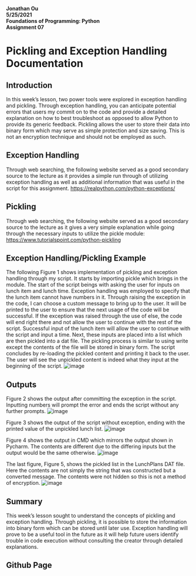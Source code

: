 __Jonathan Ou__  
__5/25/2021__  
__Foundations of Programming: Python__  
__Assignment 07__  

# Pickling and Exception Handling Documentation

## Introduction
In this week’s lesson, two power tools were explored in exception handling and pickling. Through exception handling, you can anticipate potential errors that users my commit on to the code and provide a detailed explanation on how to best troubleshoot as opposed to allow Python to provide its generic feedback. Pickling allows the user to store their data into binary form which may serve as simple protection and size saving. This is not an encryption technique and should not be employed as such.

## Exception Handling
Through web searching, the following website served as a good secondary source to the lecture as it provides a simple run through of utilizing exception handling as well as additional information that was useful in the script for this assignment.
https://realpython.com/python-exceptions/

## Pickling
Through web searching, the following website served as a good secondary source to the lecture as it gives a very simple explanation while going through the necessary inputs to utilize the pickle module:  
https://www.tutorialspoint.com/python-pickling  

## Exception Handling/Pickling Example
The following Figure 1 shows implementation of pickling and exception handling through my script. It starts by importing pickle which brings in the module. The start of the script beings with asking the user for inputs on lunch item and lunch time. Exception handling was employed to specify that the lunch item cannot have numbers in it. Through raising the exception in the code, I can choose a custom message to bring up to the user. It will be printed to the user to ensure that the next usage of the code will be successful. If the exception was raised through the use of else, the code will end right there and not allow the user to continue with the rest of the script. Successful input of the lunch item will allow the user to continue with the script and input a time. Next, these inputs are placed into a list which are then pickled into a dat file. The pickling process is similar to using write except the contents of the file will be stored in binary form. The script concludes by re-loading the pickled content and printing it back to the user. The user will see the unpickled content is indeed what they input at the beginning of the script.
![image](https://user-images.githubusercontent.com/29714047/119613518-03c4f580-bdb2-11eb-9758-cfe39748c438.png)

## Outputs
Figure 2 shows the output after committing the exception in the script. Inputting numbers will prompt the error and ends the script without any further prompts.
![image](https://user-images.githubusercontent.com/29714047/119613561-13443e80-bdb2-11eb-80af-09990de7c1f7.png)

Figure 3 shows the output of the script without exception, ending with the printed value of the unpickled lunch list.
![image](https://user-images.githubusercontent.com/29714047/119613582-193a1f80-bdb2-11eb-8f41-cb4b4c1cba10.png)

Figure 4 shows the output in CMD which mirrors the output shown in Pycharm. The contents are different due to the differing inputs but the output would be the same otherwise.
![image](https://user-images.githubusercontent.com/29714047/119613604-1fc89700-bdb2-11eb-9fa0-ed5330ec0f09.png)

The last figure, Figure 5, shows the pickled list in the LunchPlans DAT file. Here the contents are not simply the string that was constructed but a converted message. The contents were not hidden so this is not a method of encryption. 
![image](https://user-images.githubusercontent.com/29714047/119613630-26efa500-bdb2-11eb-871e-1bb67c427c9d.png)

## Summary
This week’s lesson sought to understand the concepts of pickling and exception handling. Through pickling, it is possible to store the information into binary form which can be stored until later use. Exception handling will prove to be a useful tool in the future as it will help future users identify trouble in code execution without consulting the creator through detailed explanations.

## Github Page
